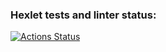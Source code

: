 ### Hexlet tests and linter status:
[![Actions Status](https://github.com/h0tzz/python-project-51/workflows/hexlet-check/badge.svg)](https://github.com/h0tzz/python-project-51/actions)